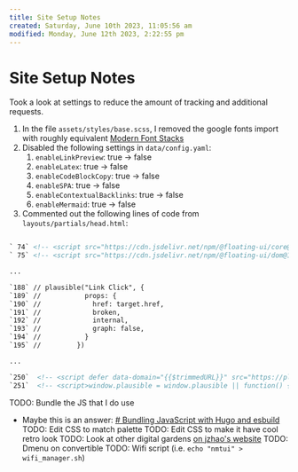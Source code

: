 ```yaml
---
title: Site Setup Notes
created: Saturday, June 10th 2023, 11:05:56 am
modified: Monday, June 12th 2023, 2:22:55 pm
---
```


# Site Setup Notes

Took a look at settings to reduce the amount of tracking and additional requests.

1. In the file `assets/styles/base.scss`, I removed the google fonts import with roughly equivalent [Modern Font Stacks](https://modernfontstacks.com/#font-stacks)
2. Disabled the following settings in `data/config.yaml`:
	1. `enableLinkPreview`: true -> false
	2. `enableLatex`: true -> false
	3. `enableCodeBlockCopy`: true -> false
	4. `enableSPA`: true -> false
	5. `enableContextualBacklinks`: true -> false
	6. `enableMermaid`: true -> false
 3. Commented out the following lines of code from `layouts/partials/head.html`:

``` html

` 74` <!-- <script src="https://cdn.jsdelivr.net/npm/@floating-ui/core@1.2.1"></script> -->
` 75` <!-- <script src="https://cdn.jsdelivr.net/npm/@floating-ui/dom@1.2.1"></script> -->

...

`188` // plausible("Link Click", {
`189` //           props: {
`190` //             href: target.href,
`191` //             broken,
`192` //             internal,
`193` //             graph: false,
`194` //           }
`195` //         })

... 

`250`  <!-- <script defer data-domain="{{$trimmedURL}}" src="https://plausible.io/js/script.js"></script> -->
`251`  <!-- <script>window.plausible = window.plausible || function() { (window.plausible.q = window.plausible.q || []).push(arguments) }</script> -->
```

TODO: Bundle the JS that I do use

- Maybe this is an answer: [# Bundling JavaScript with Hugo and esbuild](https://www.brycewray.com/posts/2021/12/bundling-javascript-hugo-esbuild/)
TODO: Edit CSS to match palette
TODO: Edit CSS to make it have cool retro look
TODO: Look at other digital gardens [on jzhao's website](https://quartz.jzhao.xyz/notes/showcase/)
TODO: Dmenu on convertible
TODO: Wifi script (i.e. `echo "nmtui" > wifi_manager.sh`)
